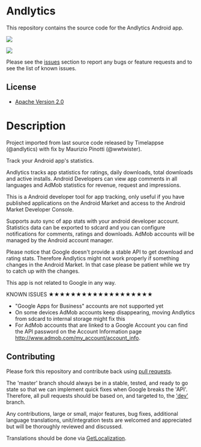 # Andlytics

This repository contains the source code for the Andlytics Android app.

<a href="https://play.google.com/store/apps/details?id=com.github.andlyticsproject" alt="Download from Google Play">
  <img src="http://www.android.com/images/brand/android_app_on_play_large.png">
</a>

![](https://lh6.ggpht.com/NXU6-yYc3f2I8S3m-m0Ghyy_tVQ8UlIIrznWUjRa1EPTYt1xxnVpKJE2NY0xwPMlU7OE=w705)

Please see the [issues](https://github.com/AndlyticsProject/andlytics/issues) section to
report any bugs or feature requests and to see the list of known issues.

## License

* [Apache Version 2.0](http://www.apache.org/licenses/LICENSE-2.0.html)

# Description

Project imported from last source code released by Timelappse (@andlytics) with fix by Maurizio Pinotti (@wwtwister).

Track your Android app's statistics.

Andlytics tracks app statistics for ratings, daily downloads, total downloads and active installs. Android Developers can view app comments in all languages and AdMob statistics for revenue, request and impressions.

This is a Android developer tool for app tracking, only useful if you have published applications on the Android Market and access to the Android Market Developer Console.

Supports auto sync of app stats with your android developer account. Statistics data can be exported to sdcard and you can configure notifications for comments, ratings and downloads. AdMob accounts will be managed by the Android account manager.

Please notice that Google doesn't provide a stable API to get download and rating stats. Therefore Andlytics might not work properly if something changes in the Android Market. In that case please be patient while we try to catch up with the changes.

This app is not related to Google in any way.

KNOWN ISSUES
★★★★★★★★★★★★★★★★★★★
- "Google Apps for Business" accounts are not supported yet
- On some devices AdMob accounts keep disappearing, moving Andlytics from sdcard to internal storage might fix this
- For AdMob accounts that are linked to a Google Account you can find the API password on the Account Information page http://www.admob.com/my_account/account_info.

## Contributing

Please fork this repository and contribute back using
[pull requests](https://github.com/AndlyticsProject/andlytics/pulls).

The 'master' branch should always be in a stable, tested, and ready to go state so that we can implement quick fixes when Google breaks the 'API'. Therefore, all pull requests should be based on, and targeted to, the ['dev'](https://github.com/AndlyticsProject/andlytics/tree/dev) branch.

Any contributions, large or small, major features, bug fixes, additional language translations, 
unit/integration tests are welcomed and appreciated but will be thoroughly reviewed and discussed.

Translations should be done via [GetLocalization](http://www.getlocalization.com/andlyticsproject/).